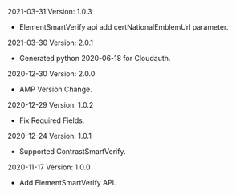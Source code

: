 2021-03-31 Version: 1.0.3
- ElementSmartVerify api add certNationalEmblemUrl parameter.

2021-03-30 Version: 2.0.1
- Generated python 2020-06-18 for Cloudauth.

2020-12-30 Version: 2.0.0
- AMP Version Change.

2020-12-29 Version: 1.0.2
 - Fix Required Fields.

2020-12-24 Version: 1.0.1
- Supported ContrastSmartVerify.

2020-11-17 Version: 1.0.0
- Add ElementSmartVerify API.

